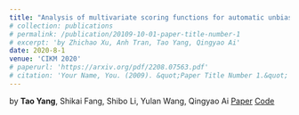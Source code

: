 ```yaml
---
title: "Analysis of multivariate scoring functions for automatic unbiased learning to rank"
# collection: publications
# permalink: /publication/20109-10-01-paper-title-number-1
# excerpt: 'by Zhichao Xu, Anh Tran, Tao Yang, Qingyao Ai'
date: 2020-8-1
venue: 'CIKM 2020'
# paperurl: 'https://arxiv.org/pdf/2208.07563.pdf'
# citation: 'Your Name, You. (2009). &quot;Paper Title Number 1.&quot; <i>Journal 1</i>. 1(1).'
---
```

<!-- This paper is about the number sdaf ure work. -->
by **Tao Yang**,  Shikai Fang, Shibo Li, Yulan Wang, Qingyao Ai
[Paper](https://dl.acm.org/doi/pdf/10.1145/3340531.3412128) [Code](https://github.com/Taosheng-ty/CIKM_2020_Multivariate_AutoULTR.git)